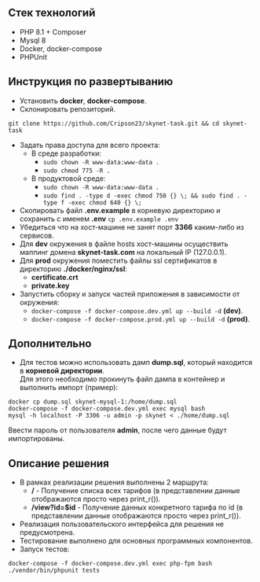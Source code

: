 ## Стек технологий
- PHP 8.1 + Composer
- Mysql 8
- Docker, docker-compose
- PHPUnit

## Инструкция по развертыванию
- Установить **docker**, **docker-compose**.
- Склонировать репозиторий.
```
git clone https://github.com/Cripson23/skynet-task.git && cd skynet-task
```
- Задать права доступа для всего проекта:
    - В среде разработки:
        - ```sudo chown -R www-data:www-data .```
        - ```sudo chmod 775 -R .```
    - В продуктовой среде:
        - ```sudo chown -R www-data:www-data .```
        - ```sudo find . -type d -exec chmod 750 {} \; && sudo find . -type f -exec chmod 640 {} \;```
- Скопировать файл **.env.example** в корневую директорию и сохранить с именем **.env** ```cp .env.example .env```
- Убедиться что на хост-машине не занят порт **3366** каким-либо из сервисов.
- Для **dev** окружения в файле hosts хост-машины осуществить маппинг домена **skynet-task.com** на локальный IP (127.0.0.1).
- Для **prod** окружения поместить файлы ssl сертификатов в директорию **./docker/nginx/ssl**:
    - **certificate.crt**
    - **private.key**
- Запустить сборку и запуск частей приложения в зависимости от окружения:
    - ```docker-compose -f docker-compose.dev.yml up --build -d``` **(dev)**.
    - ```docker-compose -f docker-compose.prod.yml up --build -d``` **(prod)**.

## Дополнительно
- Для тестов можно использовать дамп **dump.sql**, который находится в **корневой директории**.   
  Для этого необходимо прокинуть файл дампа в контейнер и выполнить импорт (пример):
```
docker cp dump.sql skynet-mysql-1:/home/dump.sql
docker-compose -f docker-compose.dev.yml exec mysql bash
mysql -h localhost -P 3306 -u admin -p skynet < ./home/dump.sql
```
Ввести пароль от пользователя **admin**, после чего данные будут импортированы.

## Описание решения
- В рамках реализации решения выполнены 2 маршрута:
    - **/** - Получение списка всех тарифов (в представлении данные отображаются просто через print_r()).
    - **/view?id=$id** - Получение данных конкретного тарифа по id (в представлении данные отображаются просто через print_r()).
- Реализация пользовательского интерфейса для решения не предусмотрена.
- Тестирование выполнено для основных программных компонентов.
- Запуск тестов:
```
docker-compose -f docker-compose.dev.yml exec php-fpm bash
./vendor/bin/phpunit tests
```
